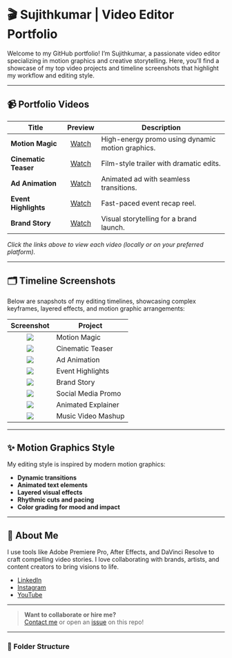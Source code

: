 # 🎬 Sujithkumar | Video Editor Portfolio

Welcome to my GitHub portfolio! I’m Sujithkumar, a passionate video editor specializing in motion graphics and creative storytelling. Here, you’ll find a showcase of my top video projects and timeline screenshots that highlight my workflow and editing style.

---

## 📹 Portfolio Videos

| Title                | Preview | Description                          |
|----------------------|:-------:|--------------------------------------|
| **Motion Magic**     | [Watch](videos/motion-magic.mp4) | High-energy promo using dynamic motion graphics. |
| **Cinematic Teaser** | [Watch](videos/cinematic-teaser.mp4) | Film-style trailer with dramatic edits. |
| **Ad Animation**     | [Watch](videos/ad-animation.mp4) | Animated ad with seamless transitions. |
| **Event Highlights** | [Watch](videos/event-highlights.mp4) | Fast-paced event recap reel.           |
| **Brand Story**      | [Watch](videos/brand-story.mp4) | Visual storytelling for a brand launch.|

*Click the links above to view each video (locally or on your preferred platform).*

---

## 🗂️ Timeline Screenshots

Below are snapshots of my editing timelines, showcasing complex keyframes, layered effects, and motion graphic arrangements:

| Screenshot | Project            |
|:----------:|-------------------|
| ![](screenshots/timeline1.png) | Motion Magic         |
| ![](screenshots/timeline2.png) | Cinematic Teaser     |
| ![](screenshots/timeline3.png) | Ad Animation         |
| ![](screenshots/timeline4.png) | Event Highlights     |
| ![](screenshots/timeline5.png) | Brand Story          |
| ![](screenshots/timeline6.png) | Social Media Promo   |
| ![](screenshots/timeline7.png) | Animated Explainer   |
| ![](screenshots/timeline8.png) | Music Video Mashup   |

---

## ✨ Motion Graphics Style

My editing style is inspired by modern motion graphics:
- **Dynamic transitions**
- **Animated text elements**
- **Layered visual effects**
- **Rhythmic cuts and pacing**
- **Color grading for mood and impact**

---

## 🚀 About Me

I use tools like Adobe Premiere Pro, After Effects, and DaVinci Resolve to craft compelling video stories. I love collaborating with brands, artists, and content creators to bring visions to life.

- [LinkedIn](https://www.linkedin.com/in/sujithkumar)  
- [Instagram](https://www.instagram.com/sujithkumar_video)  
- [YouTube](https://www.youtube.com/@sujithkumarvideo)  

---

> **Want to collaborate or hire me?**  
> [Contact me](mailto:sujithkumar.video@gmail.com) or open an [issue](https://github.com/Sujithkumaroffcl/sujithkumar/issues) on this repo!

---

### 📁 Folder Structure
